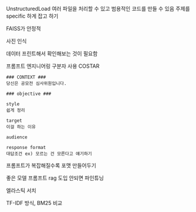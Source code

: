 UnstructuredLoad
여러 파일을 처리할 수 있고 범용적인 코드를 만들 수 있음
주제를 specific 하게 잡고 하기

FAISS가 안정적

사진 인식

데이터 프린트해서 확인해보는 것이 필요함

프롬프트 엔지니어링
구분자 사용 COSTAR

```
### CONTEXT ###
당신은 공모전 심사위원입니다.

### objective ###

style
쉽게 정리

target
이걸 하는 이유

audience

response format
대답조건 ex) 모르는 건 모른다고 얘기하기

```
프롬프트가 복잡해질수록 포맷 만들어두기


좋은 모델
프롬프트
rag 도입
안되면 파인튜닝

엘라스틱 서치

TF-IDF 방식, BM25 비교



